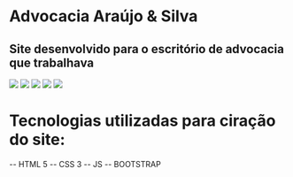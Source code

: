 # Advocacia Araújo & Silva
<h2>Site desenvolvido para o escritório de advocacia que trabalhava</h2>
<img src="![image](https://github.com/Luan-Carlos-Dantas/advaraujoesilva.com.br/assets/109487706/5e4115ed-c67c-4759-a093-36e45c07a145)">
<img src="![image](https://github.com/Luan-Carlos-Dantas/advaraujoesilva.com.br/assets/109487706/084982ad-fa7f-4c88-af9d-9491b6cd1bac)">
<img src="![image](https://github.com/Luan-Carlos-Dantas/advaraujoesilva.com.br/assets/109487706/56345a46-542b-4e9c-9ce3-87acb3c4f56b)">
<img src="![image](https://github.com/Luan-Carlos-Dantas/advaraujoesilva.com.br/assets/109487706/3381842a-c3eb-419f-8a1f-451933905bd3)">
<img src="![image](https://github.com/Luan-Carlos-Dantas/advaraujoesilva.com.br/assets/109487706/e0cfdd76-130b-405c-bf44-a4d94de6d038)">

# Tecnologias utilizadas para ciração do site:
-- HTML 5
-- CSS 3 
-- JS
-- BOOTSTRAP
